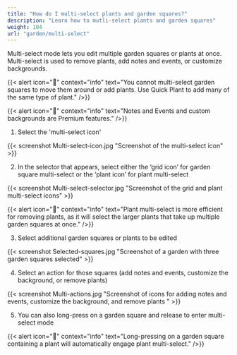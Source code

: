 ```yaml
---
title: "How do I multi-select plants and garden squares?"
description: "Learn how to mutli-select plants and garden squares"
weight: 104
url: "garden/multi-select"
---
```

Multi-select mode lets you edit multiple garden squares or plants at once. Multi-select is used to remove plants, add notes and events, or customize backgrounds.

{{< alert icon="🥕" context="info" text="You cannot multi-select garden squares to move them around or add plants. Use Quick Plant to add many of the same type of plant." />}}

{{< alert icon="💸" context="info" text="Notes and Events and custom backgrounds are Premium features." />}}

1. Select the 'multi-select icon'

{{< screenshot Multi-select-icon.jpg "Screenshot of the multi-select icon" >}}<br />

2. In the selector that appears, select either the ‘grid icon’ for garden square multi-select or the ‘plant icon’ for plant multi-select

{{< screenshot Multi-select-selector.jpg "Screenshot of the grid and plant multi-select icons" >}}

{{< alert icon="🌱" context="info" text="Plant multi-select is more efficient for removing plants, as it will select the larger plants that take up multiple garden squares at once." />}}

3. Select additional garden squares or plants to be edited

{{< screenshot Selected-squares.jpg "Screenshot of a garden with three garden squares selected" >}}<br />

4. Select an action for those squares (add notes and events, customize the background, or remove plants)

{{< screenshot Multi-actions.jpg "Screenshot of icons for adding notes and events, customize the background, and remove plants " >}}<br />

5. You can also long-press on a garden square and release to enter multi-select mode

{{< alert icon="🍅" context="info" text="Long-pressing on a garden square containing a plant will automatically engage plant multi-select." />}}
